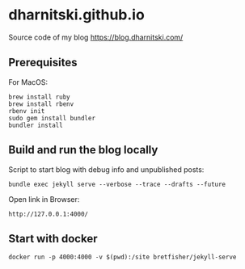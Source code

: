 # dharnitski.github.io

Source code of my blog <https://blog.dharnitski.com/>

## Prerequisites

For MacOS:

    brew install ruby
    brew install rbenv
    rbenv init
    sudo gem install bundler
    bundler install

## Build and run the blog locally

Script to start blog with debug info and unpublished posts:

    bundle exec jekyll serve --verbose --trace --drafts --future

Open link in Browser:

    http://127.0.0.1:4000/

## Start with docker

    docker run -p 4000:4000 -v $(pwd):/site bretfisher/jekyll-serve